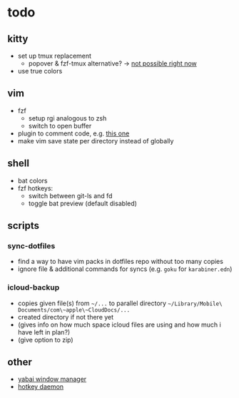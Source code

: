 # todo

## kitty

- set up tmux replacement
  - popover & fzf-tmux alternative? -> [not possible right
    now](https://github.com/kovidgoyal/kitty/discussions/4018)
- use true colors

## vim

- fzf
  - setup rgi analogous to zsh
  - switch to open buffer
- plugin to comment code, e.g. [this
  one](https://github.com/tomtom/tcomment_vim)
- make vim save state per directory instead of globally

## shell

- bat colors
- fzf hotkeys:
  - switch between git-ls and fd
  - toggle bat preview (default disabled)

## scripts

### sync-dotfiles

- find a way to have vim packs in dotfiles repo without too many copies
- ignore file & additional commands for syncs (e.g. `goku` for `karabiner.edn`)

### icloud-backup

- copies given file(s) from `~/...` to parallel directory `~/Library/Mobile\
  Documents/com\~apple\~CloudDocs/...`
- created directory if not there yet
- (gives info on how much space icloud files are using and how much i have left
  in plan?)
- (give option to zip)

## other

- [yabai window manager](https://github.com/koekeishiya/yabai)
- [hotkey daemon](https://github.com/koekeishiya/skhd)
